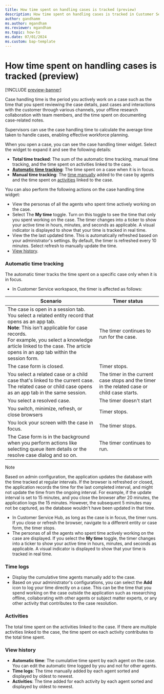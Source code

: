 ```yaml
---
title: How time spent on handling cases is tracked (preview)
description: How time spent on handling cases is tracked in Customer Service
author: gandhamm 
ms.author: mgandham
ms.reviewer: mgandham
ms.topic: how-to 
ms.date: 07/01/2024 
ms.custom: bap-template 
---
```


# How time spent on handling cases is tracked (preview)

[!INCLUDE [preview-banner](../../../shared-content/shared/preview-includes/preview-note.md)]

Case handling time is the period you actively work on a case such as the time that you spent reviewing the case details, past cases and interactions with the customer through various channels, your offline research collaboration with team members, and the time spent on documenting case-related notes.

Supervisors can use the case handling time to calculate the average time taken to handle cases, enabling effective workforce planning.

When you open a case, you can see the case handling timer widget. Select the widget to expand it and see the following details:

- **Total time tracked**: The sum of the automatic time tracking, manual time tracking, and the time spent on activities linked to the case.
- [**Automatic time tracking**](#automatic-time-tracking): The time spent on a case when it is in focus. 
- **Manual time tracking**: The [time manually](#time-logs) added to the case by agents and the time spent on [activities](#activities) linked to the case.
 
You can also perform the following actions on the case handling time widget:

- View the personas of all the agents who spent time actively working on the case.
- Select The **My time** toggle. Turn on this toggle to see the time that only you spent working on the case. The timer changes into a ticker to show your active time in hours, minutes, and seconds as applicable. A visual indicator is displayed to show that your time is tracked in real time. 
- View the the last updated time. This is automatically refreshed based on your administrator's settings. By default, the timer is refreshed every 10 minutes. Select refresh to manually update the time. 
- [View history](#view-history).


### Automatic time tracking
The automatic timer tracks the time spent on a specific case only when it is in focus. 

- In Customer Service workspace, the timer is affected as follows:
    
| Scenario                                                                                           | Timer status                                     |
| -------------------------------------------------------------------------------------------------- | -------------------------------------------------- |
| The case is open in a session tab. You select a related entity record that opens as an app tab. <br> **Note**: This isn't applicable for case records. <br> For example, you select a knowledge article linked to the case. The article opens in an app tab within the session form.  | The timer continues to run for the case.      |
| The case form is closed.                                                                           | Timer stops.                                       |
| You select a related case or a child case that's linked to the current case. The related case or child case opens as an app tab in the same session.                   | The timer in the current case stops and the timer in the related case or child case starts.             |
| You select a resolved case.                       | The timer doesn't start               |
| You switch, minimize, refresh, or close browsers                                                   | Timer stops.                                       |
| You lock your screen with the case in focus.                                                       | The timer stops.                                   |
| The Case form is in the background when you perform actions like selecting queue item details or the resolve case dialog and so on.     | The timer continues to run.                        |
   
> [!NOTE]
> Based on admin configuration, the application updates the database with the time tracked at regular intervals. If the browser is refreshed or closed, the application records the time for the last completed interval, and might not update the time from the ongoing interval. For example, if the update interval is set to 15 minutes, and you close the browser after 20 minutes, the application logs the 15 minutes. However, the subsequent 5 minutes may not be captured, as the database wouldn't have been updated in that time.
     
- In Customer Service Hub, as long as the case is in focus, the timer runs. If you close or refresh the browser, navigate to a different entity or case form, the timer stops.
- The personas of all the agents who spent time actively working on the case are displayed. If you select the **My time** toggle, the timer changes into a ticker to show your active time in hours, minutes, and seconds as applicable. A visual indicator is displayed to show that your time is tracked in real time. 

### Time logs  
- Display the cumulative time agents manually add to the case. 
- Based on your administrator's configurations, you can select the **Add** icon to log your time directly on a case. This can be the time that you spend working on the case outside the application such as researching offline, collaborating with other agents or subject matter experts, or any other activity that contributes to the case resolution.

### Activities  
The total time spent on the activities linked to the case. If there are multiple activities linked to the case, the time spent on each activity contributes to the total time spent.

### View history
  
- **Automatic time**: The cumulative time spent by each agent on the case. You can edit the automatic time logged by you and not for other agents.  
- **Time logs**: The time manually added by each agent sorted and displayed by oldest to newest.  
- **Activities**: The time added for each activity by each agent sorted and displayed by oldest to newest.     



